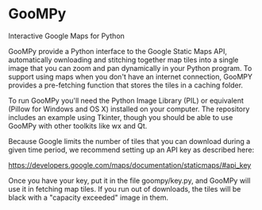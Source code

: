 # GooMPy
Interactive Google Maps for Python

GooMPy provide a Python interface to the Google Static Maps API, automatically ownloading and stitching together map tiles into a single image that you can zoom and pan dynamically in your Python program.  To support using maps when you don't have an internet connection, GooMPY provides a pre-fetching function that stores the tiles in a caching folder. 

To run GooMPy you'll need the Python Image Library (PIL) or equivalent (Pillow for Windows and OS X) installed on your computer.  The repository includes an example using Tkinter, though you should be able to use GooMPy with other toolkits like wx and Qt.

Because Google limits the number of tiles that you can download during a given time period, we recommend setting up an API key as described here:
  
  https://developers.google.com/maps/documentation/staticmaps/#api_key
  
Once you have your key, put it in the file goompy/key.py, and GooMPy will use it in fetching map tiles.  If you run out of downloads, the tiles will be black with a "capacity exceeded" image in them.

